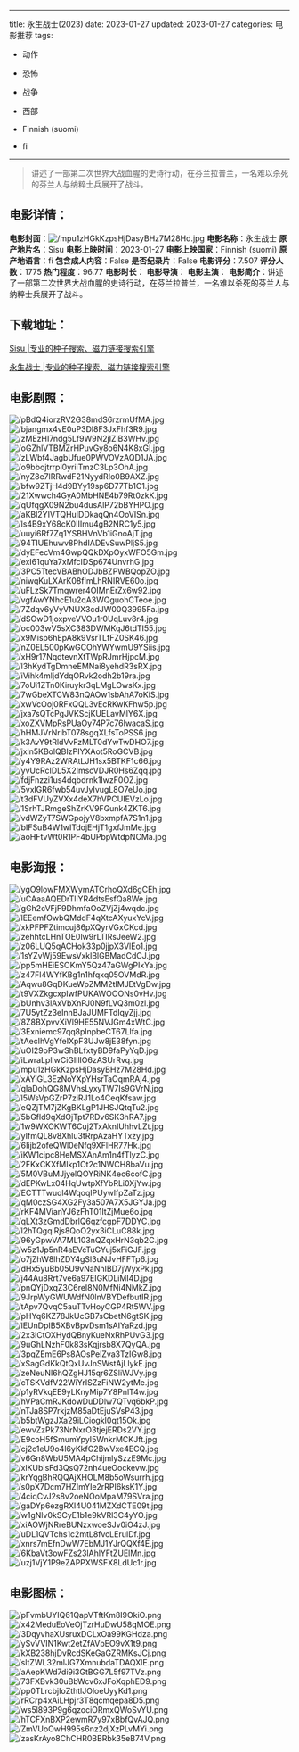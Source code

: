
---
title: 永生战士(2023)
date: 2023-01-27
updated: 2023-01-27
categories: 电影推荐
tags:
- 动作
- 恐怖
- 战争
- 西部

- Finnish (suomi)
- fi
---


> 讲述了一部第二次世界大战血腥的史诗行动，在芬兰拉普兰，一名难以杀死的芬兰人与纳粹士兵展开了战斗。

## **电影详情**：

**电影封面**：<img src="https://image.tmdb.org/t/p/w200/mpu1zHGkKzpsHjDasyBHz7M28Hd.jpg" alt="/mpu1zHGkKzpsHjDasyBHz7M28Hd.jpg" title="/mpu1zHGkKzpsHjDasyBHz7M28Hd.jpg">
**电影名称**：永生战士
**原产地片名**：Sisu
**电影上映时间**：2023-01-27
**电影上映国家**：Finnish (suomi)
**原产地语言**：fi
**包含成人内容**：False
**是否纪录片**：False
**电影评分**：7.507
**评分人数**：1775
**热门程度**：96.77
**电影时长**：
**电影导演**：
**电影主演**：
**电影简介**：讲述了一部第二次世界大战血腥的史诗行动，在芬兰拉普兰，一名难以杀死的芬兰人与纳粹士兵展开了战斗。

## **下载地址**：
[Sisu |专业的种子搜索、磁力链接搜索引擎](https://movie.amd794.com:2083/?search=Sisu&ordering=&mode=match_phrase&page_size=10&page=1)

[永生战士 |专业的种子搜索、磁力链接搜索引擎](https://movie.amd794.com:2083/?search=%E6%B0%B8%E7%94%9F%E6%88%98%E5%A3%AB&ordering=&mode=match_phrase&page_size=10&page=1)
 

## **电影剧照**：
<img src="https://image.tmdb.org/t/p/original/pBdQ4iorzRV2G38mdS6rzrmUfMA.jpg" alt="/pBdQ4iorzRV2G38mdS6rzrmUfMA.jpg" title="/pBdQ4iorzRV2G38mdS6rzrmUfMA.jpg"><img src="https://image.tmdb.org/t/p/original/bjangmx4vE0uP3Dl8F3JxFhf3R9.jpg" alt="/bjangmx4vE0uP3Dl8F3JxFhf3R9.jpg" title="/bjangmx4vE0uP3Dl8F3JxFhf3R9.jpg"><img src="https://image.tmdb.org/t/p/original/zMEzHI7ndg5Lf9W9N2jIZiB3WHv.jpg" alt="/zMEzHI7ndg5Lf9W9N2jIZiB3WHv.jpg" title="/zMEzHI7ndg5Lf9W9N2jIZiB3WHv.jpg"><img src="https://image.tmdb.org/t/p/original/oGZhlVTBMZrHPuvGy8o6N4K8xGI.jpg" alt="/oGZhlVTBMZrHPuvGy8o6N4K8xGI.jpg" title="/oGZhlVTBMZrHPuvGy8o6N4K8xGI.jpg"><img src="https://image.tmdb.org/t/p/original/zLWbf4JagbUfue0PWVOVzAQD1JA.jpg" alt="/zLWbf4JagbUfue0PWVOVzAQD1JA.jpg" title="/zLWbf4JagbUfue0PWVOVzAQD1JA.jpg"><img src="https://image.tmdb.org/t/p/original/o9bbojtrrpl0yriiTmzC3Lp3OhA.jpg" alt="/o9bbojtrrpl0yriiTmzC3Lp3OhA.jpg" title="/o9bbojtrrpl0yriiTmzC3Lp3OhA.jpg"><img src="https://image.tmdb.org/t/p/original/nyZ8e7lRRwdF21NyydRIo0B9AXZ.jpg" alt="/nyZ8e7lRRwdF21NyydRIo0B9AXZ.jpg" title="/nyZ8e7lRRwdF21NyydRIo0B9AXZ.jpg"><img src="https://image.tmdb.org/t/p/original/bfw9ZTjH4d9BYy19sp6D77Tb1C1.jpg" alt="/bfw9ZTjH4d9BYy19sp6D77Tb1C1.jpg" title="/bfw9ZTjH4d9BYy19sp6D77Tb1C1.jpg"><img src="https://image.tmdb.org/t/p/original/21Xwwch4GyA0MbHNE4b79Rt0zkK.jpg" alt="/21Xwwch4GyA0MbHNE4b79Rt0zkK.jpg" title="/21Xwwch4GyA0MbHNE4b79Rt0zkK.jpg"><img src="https://image.tmdb.org/t/p/original/qUfqgX09N2bu4dusAlP72bBYHPO.jpg" alt="/qUfqgX09N2bu4dusAlP72bBYHPO.jpg" title="/qUfqgX09N2bu4dusAlP72bBYHPO.jpg"><img src="https://image.tmdb.org/t/p/original/aKBl2YIVTQHuIDDkaqQn4OoVISn.jpg" alt="/aKBl2YIVTQHuIDDkaqQn4OoVISn.jpg" title="/aKBl2YIVTQHuIDDkaqQn4OoVISn.jpg"><img src="https://image.tmdb.org/t/p/original/ls4B9xY68cK0IIImu4gB2NRC1y5.jpg" alt="/ls4B9xY68cK0IIImu4gB2NRC1y5.jpg" title="/ls4B9xY68cK0IIImu4gB2NRC1y5.jpg"><img src="https://image.tmdb.org/t/p/original/uuyi6Rf7Zq1YSBHVnVb1iGnoAjT.jpg" alt="/uuyi6Rf7Zq1YSBHVnVb1iGnoAjT.jpg" title="/uuyi6Rf7Zq1YSBHVnVb1iGnoAjT.jpg"><img src="https://image.tmdb.org/t/p/original/94TIUEhuwv8PhdIADEvSuwPljS5.jpg" alt="/94TIUEhuwv8PhdIADEvSuwPljS5.jpg" title="/94TIUEhuwv8PhdIADEvSuwPljS5.jpg"><img src="https://image.tmdb.org/t/p/original/dyEFecVm4GwpQQkDXpOyxWFO5Gm.jpg" alt="/dyEFecVm4GwpQQkDXpOyxWFO5Gm.jpg" title="/dyEFecVm4GwpQQkDXpOyxWFO5Gm.jpg"><img src="https://image.tmdb.org/t/p/original/exI61quYa7xMfcIDSp674UnvrhG.jpg" alt="/exI61quYa7xMfcIDSp674UnvrhG.jpg" title="/exI61quYa7xMfcIDSp674UnvrhG.jpg"><img src="https://image.tmdb.org/t/p/original/3PC5TtecVBABhODJbBZPWBQopZO.jpg" alt="/3PC5TtecVBABhODJbBZPWBQopZO.jpg" title="/3PC5TtecVBABhODJbBZPWBQopZO.jpg"><img src="https://image.tmdb.org/t/p/original/niwqKuLXArK08fImLhRNIRVE60o.jpg" alt="/niwqKuLXArK08fImLhRNIRVE60o.jpg" title="/niwqKuLXArK08fImLhRNIRVE60o.jpg"><img src="https://image.tmdb.org/t/p/original/uFLzSk7Tmqwrer4OIMnErZx6w92.jpg" alt="/uFLzSk7Tmqwrer4OIMnErZx6w92.jpg" title="/uFLzSk7Tmqwrer4OIMnErZx6w92.jpg"><img src="https://image.tmdb.org/t/p/original/vgfAwYNhcE1u2qA3WQguohCTeoe.jpg" alt="/vgfAwYNhcE1u2qA3WQguohCTeoe.jpg" title="/vgfAwYNhcE1u2qA3WQguohCTeoe.jpg"><img src="https://image.tmdb.org/t/p/original/7Zdqv6yVyVNUX3cdJW00Q3995Fa.jpg" alt="/7Zdqv6yVyVNUX3cdJW00Q3995Fa.jpg" title="/7Zdqv6yVyVNUX3cdJW00Q3995Fa.jpg"><img src="https://image.tmdb.org/t/p/original/dSOwD1joxpveVVOu1r0UqLuv8r4.jpg" alt="/dSOwD1joxpveVVOu1r0UqLuv8r4.jpg" title="/dSOwD1joxpveVVOu1r0UqLuv8r4.jpg"><img src="https://image.tmdb.org/t/p/original/oc003wV5sXC383DWMKqJ6tdTI55.jpg" alt="/oc003wV5sXC383DWMKqJ6tdTI55.jpg" title="/oc003wV5sXC383DWMKqJ6tdTI55.jpg"><img src="https://image.tmdb.org/t/p/original/x9Misp6hEpA8k9VsrTLfFZ0SK46.jpg" alt="/x9Misp6hEpA8k9VsrTLfFZ0SK46.jpg" title="/x9Misp6hEpA8k9VsrTLfFZ0SK46.jpg"><img src="https://image.tmdb.org/t/p/original/nZ0EL500pKwGCOhYWYwmU9YSiis.jpg" alt="/nZ0EL500pKwGCOhYWYwmU9YSiis.jpg" title="/nZ0EL500pKwGCOhYWYwmU9YSiis.jpg"><img src="https://image.tmdb.org/t/p/original/xH9r17NqdtevnXtTWpRJmrHjpcM.jpg" alt="/xH9r17NqdtevnXtTWpRJmrHjpcM.jpg" title="/xH9r17NqdtevnXtTWpRJmrHjpcM.jpg"><img src="https://image.tmdb.org/t/p/original/l3hKydTgDmneEMNai8yehdR3sRX.jpg" alt="/l3hKydTgDmneEMNai8yehdR3sRX.jpg" title="/l3hKydTgDmneEMNai8yehdR3sRX.jpg"><img src="https://image.tmdb.org/t/p/original/iVihk4mljdYdqORvk2odh2b19ra.jpg" alt="/iVihk4mljdYdqORvk2odh2b19ra.jpg" title="/iVihk4mljdYdqORvk2odh2b19ra.jpg"><img src="https://image.tmdb.org/t/p/original/7oUi1ZTn0Kiruykr3qLMgLOwsKx.jpg" alt="/7oUi1ZTn0Kiruykr3qLMgLOwsKx.jpg" title="/7oUi1ZTn0Kiruykr3qLMgLOwsKx.jpg"><img src="https://image.tmdb.org/t/p/original/7wGbeXTCW83nQAOw1sbAhA7oKiS.jpg" alt="/7wGbeXTCW83nQAOw1sbAhA7oKiS.jpg" title="/7wGbeXTCW83nQAOw1sbAhA7oKiS.jpg"><img src="https://image.tmdb.org/t/p/original/xwVcOoj0RFxQQL3vEcRKwKFhw5p.jpg" alt="/xwVcOoj0RFxQQL3vEcRKwKFhw5p.jpg" title="/xwVcOoj0RFxQQL3vEcRKwKFhw5p.jpg"><img src="https://image.tmdb.org/t/p/original/jxa7sQTcPgJVKScjKUELavMlY6X.jpg" alt="/jxa7sQTcPgJVKScjKUELavMlY6X.jpg" title="/jxa7sQTcPgJVKScjKUELavMlY6X.jpg"><img src="https://image.tmdb.org/t/p/original/xoZXVMpRsPUaOy74P7c76IwacaS.jpg" alt="/xoZXVMpRsPUaOy74P7c76IwacaS.jpg" title="/xoZXVMpRsPUaOy74P7c76IwacaS.jpg"><img src="https://image.tmdb.org/t/p/original/hHMJVrNribT078sgqXLfsToPSS6.jpg" alt="/hHMJVrNribT078sgqXLfsToPSS6.jpg" title="/hHMJVrNribT078sgqXLfsToPSS6.jpg"><img src="https://image.tmdb.org/t/p/original/k3AvY9tRldVvFzMLT0dYwTwDHO7.jpg" alt="/k3AvY9tRldVvFzMLT0dYwTwDHO7.jpg" title="/k3AvY9tRldVvFzMLT0dYwTwDHO7.jpg"><img src="https://image.tmdb.org/t/p/original/jxln5KBolQBIzPIYXAot5RoGCVB.jpg" alt="/jxln5KBolQBIzPIYXAot5RoGCVB.jpg" title="/jxln5KBolQBIzPIYXAot5RoGCVB.jpg"><img src="https://image.tmdb.org/t/p/original/y4Y9RAz2WRAtLJH1sx5BTKF1c66.jpg" alt="/y4Y9RAz2WRAtLJH1sx5BTKF1c66.jpg" title="/y4Y9RAz2WRAtLJH1sx5BTKF1c66.jpg"><img src="https://image.tmdb.org/t/p/original/yvUcRcIDL5X2ImscVDJR0Hs6Zqq.jpg" alt="/yvUcRcIDL5X2ImscVDJR0Hs6Zqq.jpg" title="/yvUcRcIDL5X2ImscVDJR0Hs6Zqq.jpg"><img src="https://image.tmdb.org/t/p/original/fdjFnzzi1us4dqbdrnk1IwzF0OZ.jpg" alt="/fdjFnzzi1us4dqbdrnk1IwzF0OZ.jpg" title="/fdjFnzzi1us4dqbdrnk1IwzF0OZ.jpg"><img src="https://image.tmdb.org/t/p/original/5vxlGR6fwb54uvJyIvugL8O7eUo.jpg" alt="/5vxlGR6fwb54uvJyIvugL8O7eUo.jpg" title="/5vxlGR6fwb54uvJyIvugL8O7eUo.jpg"><img src="https://image.tmdb.org/t/p/original/t3dFVUyZVXx4deX7hVPCUIEVzLo.jpg" alt="/t3dFVUyZVXx4deX7hVPCUIEVzLo.jpg" title="/t3dFVUyZVXx4deX7hVPCUIEVzLo.jpg"><img src="https://image.tmdb.org/t/p/original/1SrhTJRmgeShZrKV9FGunk4ZKT6.jpg" alt="/1SrhTJRmgeShZrKV9FGunk4ZKT6.jpg" title="/1SrhTJRmgeShZrKV9FGunk4ZKT6.jpg"><img src="https://image.tmdb.org/t/p/original/vdWZyT7SWGpojyV8bxmpfA7S1n1.jpg" alt="/vdWZyT7SWGpojyV8bxmpfA7S1n1.jpg" title="/vdWZyT7SWGpojyV8bxmpfA7S1n1.jpg"><img src="https://image.tmdb.org/t/p/original/bIFSuB4W1wITdojEHjT1gxfJmMe.jpg" alt="/bIFSuB4W1wITdojEHjT1gxfJmMe.jpg" title="/bIFSuB4W1wITdojEHjT1gxfJmMe.jpg"><img src="https://image.tmdb.org/t/p/original/aoHFtvWt0R1PF4bUPbpWtdpNCMa.jpg" alt="/aoHFtvWt0R1PF4bUPbpWtdpNCMa.jpg" title="/aoHFtvWt0R1PF4bUPbpWtdpNCMa.jpg">

## **电影海报**：
<img src="https://image.tmdb.org/t/p/original/ygO9lowFMXWymATCrhoQXd6gCEh.jpg" alt="/ygO9lowFMXWymATCrhoQXd6gCEh.jpg" title="/ygO9lowFMXWymATCrhoQXd6gCEh.jpg"><img src="https://image.tmdb.org/t/p/original/uCAaaAQEDrTllYR4dtsEsfQa8We.jpg" alt="/uCAaaAQEDrTllYR4dtsEsfQa8We.jpg" title="/uCAaaAQEDrTllYR4dtsEsfQa8We.jpg"><img src="https://image.tmdb.org/t/p/original/gGh2cVFjF9DhmfaOoZVjZj4wqdc.jpg" alt="/gGh2cVFjF9DhmfaOoZVjZj4wqdc.jpg" title="/gGh2cVFjF9DhmfaOoZVjZj4wqdc.jpg"><img src="https://image.tmdb.org/t/p/original/lEEemfOwbQMddF4qXtcAXyuxYcV.jpg" alt="/lEEemfOwbQMddF4qXtcAXyuxYcV.jpg" title="/lEEemfOwbQMddF4qXtcAXyuxYcV.jpg"><img src="https://image.tmdb.org/t/p/original/xkPFPFZtimcuj86pXQyrVGxCKcd.jpg" alt="/xkPFPFZtimcuj86pXQyrVGxCKcd.jpg" title="/xkPFPFZtimcuj86pXQyrVGxCKcd.jpg"><img src="https://image.tmdb.org/t/p/original/zehhtcLHnTOE0lw9rLTIRsJeeW2.jpg" alt="/zehhtcLHnTOE0lw9rLTIRsJeeW2.jpg" title="/zehhtcLHnTOE0lw9rLTIRsJeeW2.jpg"><img src="https://image.tmdb.org/t/p/original/z06LUQ5qACHok33p0jjpX3VlEo1.jpg" alt="/z06LUQ5qACHok33p0jjpX3VlEo1.jpg" title="/z06LUQ5qACHok33p0jjpX3VlEo1.jpg"><img src="https://image.tmdb.org/t/p/original/1sYZvWj59EwsVxklBlGBMadCdCJ.jpg" alt="/1sYZvWj59EwsVxklBlGBMadCdCJ.jpg" title="/1sYZvWj59EwsVxklBlGBMadCdCJ.jpg"><img src="https://image.tmdb.org/t/p/original/pp5mHEiESOKmY5Qz47aGWgPIxYa.jpg" alt="/pp5mHEiESOKmY5Qz47aGWgPIxYa.jpg" title="/pp5mHEiESOKmY5Qz47aGWgPIxYa.jpg"><img src="https://image.tmdb.org/t/p/original/z47Fl4WYfKBg1n1hfqxq05OVMdR.jpg" alt="/z47Fl4WYfKBg1n1hfqxq05OVMdR.jpg" title="/z47Fl4WYfKBg1n1hfqxq05OVMdR.jpg"><img src="https://image.tmdb.org/t/p/original/Aqwu8GqDKueWpZMM2tIMJEtVgDw.jpg" alt="/Aqwu8GqDKueWpZMM2tIMJEtVgDw.jpg" title="/Aqwu8GqDKueWpZMM2tIMJEtVgDw.jpg"><img src="https://image.tmdb.org/t/p/original/t9VXZkgcxpIwfPUKAWOOONs0vHv.jpg" alt="/t9VXZkgcxpIwfPUKAWOOONs0vHv.jpg" title="/t9VXZkgcxpIwfPUKAWOOONs0vHv.jpg"><img src="https://image.tmdb.org/t/p/original/bUnhv3lAxVbXnPJ0N9fLVQ3m0zl.jpg" alt="/bUnhv3lAxVbXnPJ0N9fLVQ3m0zl.jpg" title="/bUnhv3lAxVbXnPJ0N9fLVQ3m0zl.jpg"><img src="https://image.tmdb.org/t/p/original/7U5ytZz3eInnBJaJUMFTdIqyZjj.jpg" alt="/7U5ytZz3eInnBJaJUMFTdIqyZjj.jpg" title="/7U5ytZz3eInnBJaJUMFTdIqyZjj.jpg"><img src="https://image.tmdb.org/t/p/original/8Z8BXpvvXiVl9HE55NVJGm4xWtC.jpg" alt="/8Z8BXpvvXiVl9HE55NVJGm4xWtC.jpg" title="/8Z8BXpvvXiVl9HE55NVJGm4xWtC.jpg"><img src="https://image.tmdb.org/t/p/original/3Exniemc97qq8plnpbeCT67Llfa.jpg" alt="/3Exniemc97qq8plnpbeCT67Llfa.jpg" title="/3Exniemc97qq8plnpbeCT67Llfa.jpg"><img src="https://image.tmdb.org/t/p/original/tAecIhVgYfeIXpF3UJw8jE38fyn.jpg" alt="/tAecIhVgYfeIXpF3UJw8jE38fyn.jpg" title="/tAecIhVgYfeIXpF3UJw8jE38fyn.jpg"><img src="https://image.tmdb.org/t/p/original/uOI29oP3wShBLfxtyBD9faPyYqD.jpg" alt="/uOI29oP3wShBLfxtyBD9faPyYqD.jpg" title="/uOI29oP3wShBLfxtyBD9faPyYqD.jpg"><img src="https://image.tmdb.org/t/p/original/iLwraLpllwCiGIllIO6zASUrRvq.jpg" alt="/iLwraLpllwCiGIllIO6zASUrRvq.jpg" title="/iLwraLpllwCiGIllIO6zASUrRvq.jpg"><img src="https://image.tmdb.org/t/p/original/mpu1zHGkKzpsHjDasyBHz7M28Hd.jpg" alt="/mpu1zHGkKzpsHjDasyBHz7M28Hd.jpg" title="/mpu1zHGkKzpsHjDasyBHz7M28Hd.jpg"><img src="https://image.tmdb.org/t/p/original/xAYiGL3EzNoYXpYHsrTaOqmRAj4.jpg" alt="/xAYiGL3EzNoYXpYHsrTaOqmRAj4.jpg" title="/xAYiGL3EzNoYXpYHsrTaOqmRAj4.jpg"><img src="https://image.tmdb.org/t/p/original/qIaDohQG8MVhsLyxyTW7Is9GVrN.jpg" alt="/qIaDohQG8MVhsLyxyTW7Is9GVrN.jpg" title="/qIaDohQG8MVhsLyxyTW7Is9GVrN.jpg"><img src="https://image.tmdb.org/t/p/original/l5WsVpGZrP7ziRJ1Lo4CeqKfsaw.jpg" alt="/l5WsVpGZrP7ziRJ1Lo4CeqKfsaw.jpg" title="/l5WsVpGZrP7ziRJ1Lo4CeqKfsaw.jpg"><img src="https://image.tmdb.org/t/p/original/eQZjTM7jZKgBKLgP1JHSJQtqTu2.jpg" alt="/eQZjTM7jZKgBKLgP1JHSJQtqTu2.jpg" title="/eQZjTM7jZKgBKLgP1JHSJQtqTu2.jpg"><img src="https://image.tmdb.org/t/p/original/5bGfld9qXdOjTpt7RDv6SK3hRA7.jpg" alt="/5bGfld9qXdOjTpt7RDv6SK3hRA7.jpg" title="/5bGfld9qXdOjTpt7RDv6SK3hRA7.jpg"><img src="https://image.tmdb.org/t/p/original/1w9WXOKWT6Cuj2TxAknIUhhvLZt.jpg" alt="/1w9WXOKWT6Cuj2TxAknIUhhvLZt.jpg" title="/1w9WXOKWT6Cuj2TxAknIUhhvLZt.jpg"><img src="https://image.tmdb.org/t/p/original/yIfmQL8v8Xhlu3tRrpAzaHYTxzy.jpg" alt="/yIfmQL8v8Xhlu3tRrpAzaHYTxzy.jpg" title="/yIfmQL8v8Xhlu3tRrpAzaHYTxzy.jpg"><img src="https://image.tmdb.org/t/p/original/6Iijb2ofeQWl0eNfq9XFlHR77Hk.jpg" alt="/6Iijb2ofeQWl0eNfq9XFlHR77Hk.jpg" title="/6Iijb2ofeQWl0eNfq9XFlHR77Hk.jpg"><img src="https://image.tmdb.org/t/p/original/iKW1cipc8HeMSXAnAm1n4fTlyzC.jpg" alt="/iKW1cipc8HeMSXAnAm1n4fTlyzC.jpg" title="/iKW1cipc8HeMSXAnAm1n4fTlyzC.jpg"><img src="https://image.tmdb.org/t/p/original/2FKxCKXfMIkp1Ot2c1NWCH8baVu.jpg" alt="/2FKxCKXfMIkp1Ot2c1NWCH8baVu.jpg" title="/2FKxCKXfMIkp1Ot2c1NWCH8baVu.jpg"><img src="https://image.tmdb.org/t/p/original/5M0VBuMJjyelQOYRiNK4ec6cofC.jpg" alt="/5M0VBuMJjyelQOYRiNK4ec6cofC.jpg" title="/5M0VBuMJjyelQOYRiNK4ec6cofC.jpg"><img src="https://image.tmdb.org/t/p/original/dEPKwLx04HqUwtpXfYbRLi0XjYw.jpg" alt="/dEPKwLx04HqUwtpXfYbRLi0XjYw.jpg" title="/dEPKwLx04HqUwtpXfYbRLi0XjYw.jpg"><img src="https://image.tmdb.org/t/p/original/ECTTTwuql4WqoqIPUywlfpZaTz.jpg" alt="/ECTTTwuql4WqoqIPUywlfpZaTz.jpg" title="/ECTTTwuql4WqoqIPUywlfpZaTz.jpg"><img src="https://image.tmdb.org/t/p/original/qM0czSG4XG2Fy3a507A7X5JGYJa.jpg" alt="/qM0czSG4XG2Fy3a507A7X5JGYJa.jpg" title="/qM0czSG4XG2Fy3a507A7X5JGYJa.jpg"><img src="https://image.tmdb.org/t/p/original/rKF4MVianYJ6zFhT01ItZjMue6o.jpg" alt="/rKF4MVianYJ6zFhT01ItZjMue6o.jpg" title="/rKF4MVianYJ6zFhT01ItZjMue6o.jpg"><img src="https://image.tmdb.org/t/p/original/qLXt3zGmdDbrlQ6qzfcgpF7DDYC.jpg" alt="/qLXt3zGmdDbrlQ6qzfcgpF7DDYC.jpg" title="/qLXt3zGmdDbrlQ6qzfcgpF7DDYC.jpg"><img src="https://image.tmdb.org/t/p/original/l2hTQgqlRjs8QoO2yx3iCLuC88k.jpg" alt="/l2hTQgqlRjs8QoO2yx3iCLuC88k.jpg" title="/l2hTQgqlRjs8QoO2yx3iCLuC88k.jpg"><img src="https://image.tmdb.org/t/p/original/96yGpwVA7ML103nQZqxHrN3qb2C.jpg" alt="/96yGpwVA7ML103nQZqxHrN3qb2C.jpg" title="/96yGpwVA7ML103nQZqxHrN3qb2C.jpg"><img src="https://image.tmdb.org/t/p/original/w5z1Jp5nR4aEVcTuGYuj5xFiGJF.jpg" alt="/w5z1Jp5nR4aEVcTuGYuj5xFiGJF.jpg" title="/w5z1Jp5nR4aEVcTuGYuj5xFiGJF.jpg"><img src="https://image.tmdb.org/t/p/original/o7jZhW8lhZDY4gSl3uNJvHFFTp6.jpg" alt="/o7jZhW8lhZDY4gSl3uNJvHFFTp6.jpg" title="/o7jZhW8lhZDY4gSl3uNJvHFFTp6.jpg"><img src="https://image.tmdb.org/t/p/original/dHx5yuBb05U9vNaNhIBD7jWyxPk.jpg" alt="/dHx5yuBb05U9vNaNhIBD7jWyxPk.jpg" title="/dHx5yuBb05U9vNaNhIBD7jWyxPk.jpg"><img src="https://image.tmdb.org/t/p/original/j44Au8Rrt7ve6a97EIGKDLiMI4D.jpg" alt="/j44Au8Rrt7ve6a97EIGKDLiMI4D.jpg" title="/j44Au8Rrt7ve6a97EIGKDLiMI4D.jpg"><img src="https://image.tmdb.org/t/p/original/pnQYjDxqZ3C6reI8N0MfNi4NMkZ.jpg" alt="/pnQYjDxqZ3C6reI8N0MfNi4NMkZ.jpg" title="/pnQYjDxqZ3C6reI8N0MfNi4NMkZ.jpg"><img src="https://image.tmdb.org/t/p/original/9JrpWyGWUWdfN0lnVBYDefbutIR.jpg" alt="/9JrpWyGWUWdfN0lnVBYDefbutIR.jpg" title="/9JrpWyGWUWdfN0lnVBYDefbutIR.jpg"><img src="https://image.tmdb.org/t/p/original/tApv7QvqC5auTTvHoyCGP4Rt5WV.jpg" alt="/tApv7QvqC5auTTvHoyCGP4Rt5WV.jpg" title="/tApv7QvqC5auTTvHoyCGP4Rt5WV.jpg"><img src="https://image.tmdb.org/t/p/original/pHYq6KZ78JkUcGB7sCbetN6gtSK.jpg" alt="/pHYq6KZ78JkUcGB7sCbetN6gtSK.jpg" title="/pHYq6KZ78JkUcGB7sCbetN6gtSK.jpg"><img src="https://image.tmdb.org/t/p/original/lEUnDpIB5XBvBpvDsm1sAIYaRzd.jpg" alt="/lEUnDpIB5XBvBpvDsm1sAIYaRzd.jpg" title="/lEUnDpIB5XBvBpvDsm1sAIYaRzd.jpg"><img src="https://image.tmdb.org/t/p/original/2x3iCtOXHydQBnyKueNxRhPUvG3.jpg" alt="/2x3iCtOXHydQBnyKueNxRhPUvG3.jpg" title="/2x3iCtOXHydQBnyKueNxRhPUvG3.jpg"><img src="https://image.tmdb.org/t/p/original/9uGhLNzhF0k83sKqjrsb8X7QyQA.jpg" alt="/9uGhLNzhF0k83sKqjrsb8X7QyQA.jpg" title="/9uGhLNzhF0k83sKqjrsb8X7QyQA.jpg"><img src="https://image.tmdb.org/t/p/original/3pqZEmE6Ps8AOsPelZva3TzIGw8.jpg" alt="/3pqZEmE6Ps8AOsPelZva3TzIGw8.jpg" title="/3pqZEmE6Ps8AOsPelZva3TzIGw8.jpg"><img src="https://image.tmdb.org/t/p/original/xSagGdKkQtQxUvJnSWstAjLlykE.jpg" alt="/xSagGdKkQtQxUvJnSWstAjLlykE.jpg" title="/xSagGdKkQtQxUvJnSWstAjLlykE.jpg"><img src="https://image.tmdb.org/t/p/original/zeNeuNI6hQZgHJ15qr6ZSliWJVy.jpg" alt="/zeNeuNI6hQZgHJ15qr6ZSliWJVy.jpg" title="/zeNeuNI6hQZgHJ15qr6ZSliWJVy.jpg"><img src="https://image.tmdb.org/t/p/original/cTSKVdfV22WiYrISZzFiNW2ytMe.jpg" alt="/cTSKVdfV22WiYrISZzFiNW2ytMe.jpg" title="/cTSKVdfV22WiYrISZzFiNW2ytMe.jpg"><img src="https://image.tmdb.org/t/p/original/p1yRVkqEE9yLKnyMip7Y8PnlT4w.jpg" alt="/p1yRVkqEE9yLKnyMip7Y8PnlT4w.jpg" title="/p1yRVkqEE9yLKnyMip7Y8PnlT4w.jpg"><img src="https://image.tmdb.org/t/p/original/hVPaCmRJKdowDuDDlw7QTvq6bkP.jpg" alt="/hVPaCmRJKdowDuDDlw7QTvq6bkP.jpg" title="/hVPaCmRJKdowDuDDlw7QTvq6bkP.jpg"><img src="https://image.tmdb.org/t/p/original/nTJa8SP7rkjzM85aDtEjuSVsP43.jpg" alt="/nTJa8SP7rkjzM85aDtEjuSVsP43.jpg" title="/nTJa8SP7rkjzM85aDtEjuSVsP43.jpg"><img src="https://image.tmdb.org/t/p/original/b5btWgzJXa29iLCiogkI0qt15Ok.jpg" alt="/b5btWgzJXa29iLCiogkI0qt15Ok.jpg" title="/b5btWgzJXa29iLCiogkI0qt15Ok.jpg"><img src="https://image.tmdb.org/t/p/original/ewvZzPk73NrNxrO3tjejERDs2VY.jpg" alt="/ewvZzPk73NrNxrO3tjejERDs2VY.jpg" title="/ewvZzPk73NrNxrO3tjejERDs2VY.jpg"><img src="https://image.tmdb.org/t/p/original/E9coH5fSmumYpyI5WnkrMCKJft.jpg" alt="/E9coH5fSmumYpyI5WnkrMCKJft.jpg" title="/E9coH5fSmumYpyI5WnkrMCKJft.jpg"><img src="https://image.tmdb.org/t/p/original/cj2c1eU9o4l6yKkfG2BwVxe4ECQ.jpg" alt="/cj2c1eU9o4l6yKkfG2BwVxe4ECQ.jpg" title="/cj2c1eU9o4l6yKkfG2BwVxe4ECQ.jpg"><img src="https://image.tmdb.org/t/p/original/v6Gn8WbU5MA4pChijmlySzzE9Mc.jpg" alt="/v6Gn8WbU5MA4pChijmlySzzE9Mc.jpg" title="/v6Gn8WbU5MA4pChijmlySzzE9Mc.jpg"><img src="https://image.tmdb.org/t/p/original/xlKUbIsFd3QsQ72nh4ueOockevw.jpg" alt="/xlKUbIsFd3QsQ72nh4ueOockevw.jpg" title="/xlKUbIsFd3QsQ72nh4ueOockevw.jpg"><img src="https://image.tmdb.org/t/p/original/krYqgBhRQQAjXHOLM8b5oWsurrh.jpg" alt="/krYqgBhRQQAjXHOLM8b5oWsurrh.jpg" title="/krYqgBhRQQAjXHOLM8b5oWsurrh.jpg"><img src="https://image.tmdb.org/t/p/original/s0pX7Dcm7HZImYIe2rRPI6ksK1Y.jpg" alt="/s0pX7Dcm7HZImYIe2rRPI6ksK1Y.jpg" title="/s0pX7Dcm7HZImYIe2rRPI6ksK1Y.jpg"><img src="https://image.tmdb.org/t/p/original/4ciqCvJ2s8v2oeNOoMpaM79SVra.jpg" alt="/4ciqCvJ2s8v2oeNOoMpaM79SVra.jpg" title="/4ciqCvJ2s8v2oeNOoMpaM79SVra.jpg"><img src="https://image.tmdb.org/t/p/original/gaDYp6ezgRXl4U041MZXdCTE09t.jpg" alt="/gaDYp6ezgRXl4U041MZXdCTE09t.jpg" title="/gaDYp6ezgRXl4U041MZXdCTE09t.jpg"><img src="https://image.tmdb.org/t/p/original/w1gNlv0kSCyE1b1e9kVRl3C4yYO.jpg" alt="/w1gNlv0kSCyE1b1e9kVRl3C4yYO.jpg" title="/w1gNlv0kSCyE1b1e9kVRl3C4yYO.jpg"><img src="https://image.tmdb.org/t/p/original/xiAOWjNRreBUNzxwoeSJv0iO4zJ.jpg" alt="/xiAOWjNRreBUNzxwoeSJv0iO4zJ.jpg" title="/xiAOWjNRreBUNzxwoeSJv0iO4zJ.jpg"><img src="https://image.tmdb.org/t/p/original/uDL1QVTchs1c2mtL8fvcLEruIDf.jpg" alt="/uDL1QVTchs1c2mtL8fvcLEruIDf.jpg" title="/uDL1QVTchs1c2mtL8fvcLEruIDf.jpg"><img src="https://image.tmdb.org/t/p/original/xnrs7mEfnDwW7EbMJ1YJrQQXf4E.jpg" alt="/xnrs7mEfnDwW7EbMJ1YJrQQXf4E.jpg" title="/xnrs7mEfnDwW7EbMJ1YJrQQXf4E.jpg"><img src="https://image.tmdb.org/t/p/original/6KbaVt3owFZs23lAhlYFtZUElMn.jpg" alt="/6KbaVt3owFZs23lAhlYFtZUElMn.jpg" title="/6KbaVt3owFZs23lAhlYFtZUElMn.jpg"><img src="https://image.tmdb.org/t/p/original/uzj1VjY1P9eZAPPXWSFX8LdUc1r.jpg" alt="/uzj1VjY1P9eZAPPXWSFX8LdUc1r.jpg" title="/uzj1VjY1P9eZAPPXWSFX8LdUc1r.jpg">

## **电影图标**：
<img src="https://image.tmdb.org/t/p/original/pFvmbUYIQ61QapVTftKm8I9OkiO.png" alt="/pFvmbUYIQ61QapVTftKm8I9OkiO.png" title="/pFvmbUYIQ61QapVTftKm8I9OkiO.png"><img src="https://image.tmdb.org/t/p/original/x42MeduEoVeOjTzrHuDwU58qMOE.png" alt="/x42MeduEoVeOjTzrHuDwU58qMOE.png" title="/x42MeduEoVeOjTzrHuDwU58qMOE.png"><img src="https://image.tmdb.org/t/p/original/3DqyvhaXUsruxDCLxOa99KGHdza.png" alt="/3DqyvhaXUsruxDCLxOa99KGHdza.png" title="/3DqyvhaXUsruxDCLxOa99KGHdza.png"><img src="https://image.tmdb.org/t/p/original/ySvVVIN1Kwt2etZfAVbEO9vX1t9.png" alt="/ySvVVIN1Kwt2etZfAVbEO9vX1t9.png" title="/ySvVVIN1Kwt2etZfAVbEO9vX1t9.png"><img src="https://image.tmdb.org/t/p/original/kXB238hjDvRcdSKeGaGZRMKsJCj.png" alt="/kXB238hjDvRcdSKeGaGZRMKsJCj.png" title="/kXB238hjDvRcdSKeGaGZRMKsJCj.png"><img src="https://image.tmdb.org/t/p/original/sltZWL32mlJG7XmnubdaTDAQXlE.png" alt="/sltZWL32mlJG7XmnubdaTDAQXlE.png" title="/sltZWL32mlJG7XmnubdaTDAQXlE.png"><img src="https://image.tmdb.org/t/p/original/aAepKWd7di9i3GtBGG7L5f97TVz.png" alt="/aAepKWd7di9i3GtBGG7L5f97TVz.png" title="/aAepKWd7di9i3GtBGG7L5f97TVz.png"><img src="https://image.tmdb.org/t/p/original/73FXBvk30uBbWcv6xJFoXqphED9.png" alt="/73FXBvk30uBbWcv6xJFoXqphED9.png" title="/73FXBvk30uBbWcv6xJFoXqphED9.png"><img src="https://image.tmdb.org/t/p/original/pp0TLrcbjIoZthtlJOloeUyyKd1.png" alt="/pp0TLrcbjIoZthtlJOloeUyyKd1.png" title="/pp0TLrcbjIoZthtlJOloeUyyKd1.png"><img src="https://image.tmdb.org/t/p/original/rRCrp4xAiLHpjr3T8qcmqepa8D5.png" alt="/rRCrp4xAiLHpjr3T8qcmqepa8D5.png" title="/rRCrp4xAiLHpjr3T8qcmqepa8D5.png"><img src="https://image.tmdb.org/t/p/original/ws5l893P9g6qzociORmxQWoSvYU.png" alt="/ws5l893P9g6qzociORmxQWoSvYU.png" title="/ws5l893P9g6qzociORmxQWoSvYU.png"><img src="https://image.tmdb.org/t/p/original/hTCFXnBXP2ewmR7y97xBbfQvAJQ.png" alt="/hTCFXnBXP2ewmR7y97xBbfQvAJQ.png" title="/hTCFXnBXP2ewmR7y97xBbfQvAJQ.png"><img src="https://image.tmdb.org/t/p/original/ZmVUoOwH995s6nz2djXzPLvMYi.png" alt="/ZmVUoOwH995s6nz2djXzPLvMYi.png" title="/ZmVUoOwH995s6nz2djXzPLvMYi.png"><img src="https://image.tmdb.org/t/p/original/zasKrAyo8ChCHR0BBRbk35eB74V.png" alt="/zasKrAyo8ChCHR0BBRbk35eB74V.png" title="/zasKrAyo8ChCHR0BBRbk35eB74V.png">
